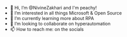 - 👋 Hi, I’m @NivineZakhari and I'm peachy!
- 👀 I’m interested in all things Microsoft & Open Source
- 🌱 I’m currently learning more about RPA
- 💞️ I’m looking to collaborate on hyperautomation
- 📫 How to reach me: on the socials

<!---
NivineZakhari/NivineZakhari is a ✨ special ✨ repository because its `README.md` (this file) appears on your GitHub profile.
You can click the Preview link to take a look at your changes.

[![trophy](https://github-profile-trophy.vercel.app/?username=NivineZakhari)](https://github.com/NivineZakhari)
--->
